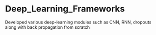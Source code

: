 # Deep_Learning_Frameworks
Developed various deep-learning modules such as CNN, RNN, dropouts along with back propagation from scratch
